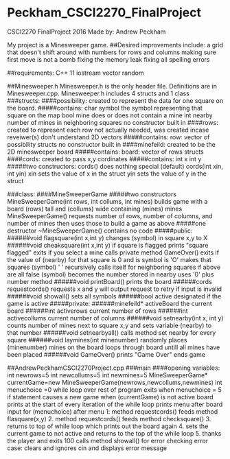 # Peckham_CSCI2270_FinalProject
CSCI2270 FinalProject 2016
Made by: Andrew Peckham

My project is a Minesweeper game. 
##Desired improvements include:
  a grid that doesn't shift around with numbers for rows and columns
  making sure first move is not a bomb
  fixing the memory leak
  fixing all spelling errors

##requirements:
  C++ 11
  iostream
  vector
  random

##Minesweeper.h
Minesweeper.h is the only header file. Definitions are in Minesweeper.cpp.
Minesweeper.h includes 4 structs and 1 class
###structs:
  ####possibility:
    created to represent the data for one square on the board.
    #####contains:
      char symbol
        the symbol representing that square on the map
      bool mine
        does or does not contain a mine
      int nearby
        number of mines in neighboring squares
    no constructor built in
  ####rows:
    created to represent each row
    not actually needed, was created incase reveiwer(s) don't understand 2D vectors
    #####contains:
      row:
        vector of possibility structs
      no constructor built in
  ####minefeild:
    created to be the 2D minesweeper board
    #####contains:
      board:
       vector of rows structs
  ####cords:
    created to pass x,y cordinates
    #####contains:
      int x
      int y
    #####two constructors:
      cords()
        does nothing special
        (default)
      cords(int xin, int yin)
        xin sets the value of x in the struct
        yin sets the value of y in the struct
        
  ###class:
    ####MineSweeperGame
      #####two constructors
        MineSweeperGame(int rows, int collums, int mines)
          builds game with a board (rows) tall and (collums) wide containing (mines) mines
        MineSweeperGame()
          requests number of rows, number of columns, and number of mines then uses those to build a game as above
      #####one destructor
        ~MineSweeperGame()
          contains no code
      #####public:
        ######void flagsquare(int x,int y)
          changes (symbol) in square x,y to X
	######void cheaksquare(int x,int y)
		if square is flagged
			prints "square flagged" 
			exits
		if you select a mine
			calls private method GameOver() 
		        exits
		if the value of (nearby) for that square is 0 and is symbol is 'O'
		        makes that squares (symbol) ' '
		        recursively calls itself for neighboring squares
		if above are all false
		        (symbol) becomes the number stored in nearby
		        	uses '0' plus number method
	######void printBoard()
		      prints the board
	######cords requestcords()
	  	    requests x and y
	  	      will output request to retry if input is invalid
	######void showall()
	  	    sets all symbols 
	######bool active
	  	    designated if the game is active
	#####private:
	  	  ######minefeild* activeBoard
	  	    the current board
	  	  ######int activerows
	  	    current number of rows
	  	  ######int activecollums
	  	    current number of columns
	  	  ######void setnearby(int x, int y)
	  	    counts number of mines next to square x,y and sets variable (nearby) to that number
	  	  ######void setnearbyall()
	  	    calls method set nearby for every square
	  	  ######void laymines(int minenumber)
	  	    randomly places (minenumber) mines on the board
	  	    loops through board untill all mines have been placed
	  	  ######void GameOver()
	  	    prints "Game Over"
	  	    ends game
	
##AndrewPeckhamCSCI2270Project.cpp
  ###main
  ####opening variables:
   int newrows=5
   int newcollums=5
   int newmines=5
   MineSweeperGame* currentGame=new MineSweeperGame(newrows,newcollums,newmines)
   int menuchoice =0
  while loop over rest of program exits when menuchoice = 5
  if statement causes a new game when (currentGame) is not active
  board prints at the start of every iteration of the while loop
  prints menu after board
  input for (menuchoice) after menu
    1: method requestcords() feeds method flasquare(x,y)
    2. method requestcords() feeds method checksquare()
    3. returns to top of while loop which prints out the board again
    4. sets the current game to not active and returns to the top of the while loop
    5. thanks the player and exits
    100 calls method showall() for error checking
    error case: clears and ignores cin and displays error message

